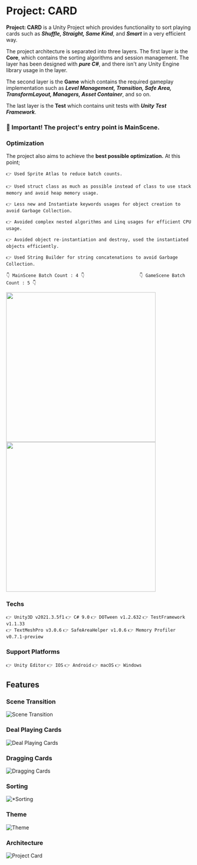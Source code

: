 # Project: CARD

**Project: CARD** is a Unity Project which provides functionality to sort playing cards such as ***Shuffle, Straight, Same Kind***, and ***Smart*** in a very efficient way.

The project architecture is separated into three layers. The first layer is the **Core**, which contains the sorting algorithms and session management. The layer has been designed with ***pure C#***, and there isn't any Unity Engine library usage in the layer.

The second layer is the **Game** which contains the required gameplay implementation such as ***Level Management, Transition, Safe Area, TransformLayout, Managers, Asset Container***, and so on.

The last layer is the **Test** which contains unit tests with ***Unity Test Framework***.

### 🛑 Important! The project's entry point is MainScene.

### Optimization

The project also aims to achieve the **best possible optimization.** At this point;

```👉 Used Sprite Atlas to reduce batch counts.```

```👉 Used struct class as much as possible instead of class to use stack memory and avoid heap memory usage.```

```👉 Less new and Instantiate keywords usages for object creation to avoid Garbage Collection.```

```👉 Avoided complex nested algorithms and Linq usages for efficient CPU usage.```

```👉 Avoided object re-instantiation and destroy, used the instantiated objects efficiently.```

```👉 Used String Builder for string concatenations to avoid Garbage Collection.```

```👇 MainScene Batch Count : 4 👇```&nbsp;&nbsp;&nbsp;&nbsp;&nbsp;&nbsp;&nbsp;&nbsp;&nbsp;&nbsp;&nbsp;&nbsp;&nbsp;&nbsp;&nbsp;&nbsp;&nbsp;&nbsp;&nbsp;&nbsp;&nbsp;&nbsp;&nbsp;&nbsp;&nbsp;&nbsp;&nbsp;&nbsp;&nbsp;&nbsp;&nbsp;&nbsp;&nbsp;&nbsp;&nbsp;&nbsp;```
👇 GameScene Batch Count : 5 👇```
<p float="left">
  <img src="https://user-images.githubusercontent.com/39636292/189323217-1228d39c-304a-4746-9bca-af774cc1b095.png" width="405">
  <img src="https://user-images.githubusercontent.com/39636292/189323207-7c1e86f1-49be-4d2b-99b2-ebca6d756288.png" width="405">
</p>

### Techs

```👉 Unity3D v2021.3.5f1``` ```👉 C# 9.0``` ```👉 DOTween v1.2.632``` ```👉 TestFramework v1.1.33```  
```👉 TextMeshPro v3.0.6``` ```👉 SafeAreaHelper v1.0.6``` ```👉 Memory Profiler v0.7.1-preview```

### Support Platforms

```👉 Unity Editor``` ```👉 IOS``` ```👉 Android``` ```👉 macOS``` ```👉 Windows```

## Features
### **Scene Transition**
![Scene Transition](https://user-images.githubusercontent.com/39636292/189327484-50645d00-1b5d-42be-ab70-db01e063be69.gif)

### **Deal Playing Cards**
![Deal Playing Cards](https://github.com/tunchasan/Project-Card/blob/756bf9e8ab1dbb07ac00f09d4f09b226b7968718/Recordings/Gifts/Deal%20Playing%20Cards.gif)

### **Dragging Cards**
![Dragging Cards](https://github.com/tunchasan/Project-Card/blob/756bf9e8ab1dbb07ac00f09d4f09b226b7968718/Recordings/Gifts/Dragging%20Cards.gif)

### **Sorting**
![*Sorting](https://github.com/tunchasan/Project-Card/blob/756bf9e8ab1dbb07ac00f09d4f09b226b7968718/Recordings/Gifts/Sort.gif)

### **Theme**
![Theme](https://github.com/tunchasan/Project-Card/blob/756bf9e8ab1dbb07ac00f09d4f09b226b7968718/Recordings/Gifts/Theme.gif)

### Architecture
![Project Card](https://user-images.githubusercontent.com/39636292/190360901-1190febc-8bc3-4be5-ad15-976e0e96c1de.png)
